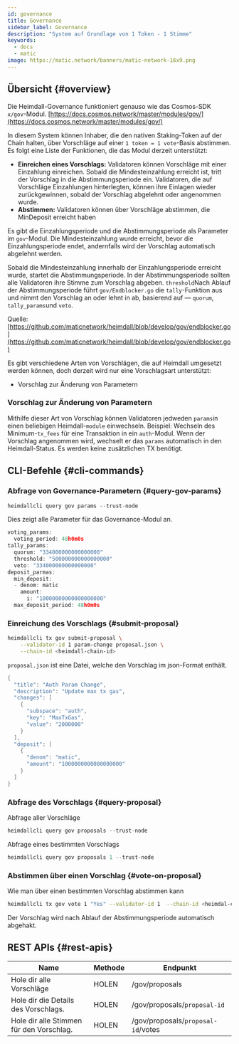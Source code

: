 ```yaml
---
id: governance
title: Governance
sidebar_label: Governance
description: "System auf Grundlage von 1 Token - 1 Stimme"
keywords:
  - docs
  - matic
image: https://matic.network/banners/matic-network-16x9.png
---
```

## Übersicht {#overview}

Die Heimdall-Governance funktioniert genauso wie das Cosmos-SDK `x/gov`-Modul. [https://docs.cosmos.network/master/modules/gov/](https://docs.cosmos.network/master/modules/gov/)

In diesem System können Inhaber, die den nativen Staking-Token auf der Chain halten, über Vorschläge auf einer `1 token = 1 vote`-Basis abstimmen. Es folgt eine Liste der Funktionen, die das Modul derzeit unterstützt:

- **Einreichen eines Vorschlags:** Validatoren können Vorschläge mit einer Einzahlung einreichen. Sobald die Mindesteinzahlung erreicht ist, tritt der Vorschlag in die Abstimmungsperiode ein. Validatoren, die auf Vorschläge Einzahlungen hinterlegten, können ihre Einlagen wieder zurückgewinnen, sobald der Vorschlag abgelehnt oder angenommen wurde.
- **Abstimmen:** Validatoren können über Vorschläge abstimmen, die MinDeposit erreicht haben

Es gibt die Einzahlungsperiode und die Abstimmungsperiode als Parameter im `gov`-Modul. Die Mindesteinzahlung wurde erreicht, bevor die Einzahlungsperiode endet, andernfalls wird der Vorschlag automatisch abgelehnt werden.

Sobald die Mindesteinzahlung innerhalb der Einzahlungsperiode erreicht wurde, startet die Abstimmungsperiode. In der Abstimmungsperiode sollten alle Validatoren ihre Stimme zum Vorschlag abgeben. `threshold`Nach Ablauf der Abstimmungsperiode führt `gov/Endblocker.go`  die `tally`-Funktion aus und nimmt den Vorschlag an oder lehnt in ab, basierend auf  — `quorum`, `tally_params`und `veto`.

Quelle: [https://github.com/maticnetwork/heimdall/blob/develop/gov/endblocker.go](https://github.com/maticnetwork/heimdall/blob/develop/gov/endblocker.go)

Es gibt verschiedene Arten von Vorschlägen, die auf Heimdall umgesetzt werden können, doch derzeit wird nur eine Vorschlagsart unterstützt:

- Vorschlag zur Änderung von Parametern

### **Vorschlag zur Änderung von Parametern**

Mithilfe dieser Art von Vorschlag können Validatoren jedweden `params`in einen beliebigen Heimdall-`module` einwechseln. Beispiel: Wechseln des Minimum-`tx_fees` für eine Transaktion in ein `auth`-Modul. Wenn der Vorschlag angenommen wird, wechselt er das `params` automatisch in den Heimdall-Status. Es werden keine zusätzlichen TX benötigt.

## CLI-Befehle {#cli-commands}

### Abfrage von Governance-Parametern {#query-gov-params}

```go
heimdallcli query gov params --trust-node
```

Dies zeigt alle Parameter für das Governance-Modul an.

```go
voting_params:
  voting_period: 48h0m0s
tally_params:
  quorum: "334000000000000000"
  threshold: "500000000000000000"
  veto: "334000000000000000"
deposit_parmas:
  min_deposit:
  - denom: matic
    amount:
      i: "10000000000000000000"
  max_deposit_period: 48h0m0s
```

### Einreichung des Vorschlags {#submit-proposal}

```bash
heimdallcli tx gov submit-proposal \
	--validator-id 1 param-change proposal.json \
	--chain-id <heimdall-chain-id>
```

`proposal.json` ist eine Datei, welche den Vorschlag im json-Format enthält.

```go
{
  "title": "Auth Param Change",
  "description": "Update max tx gas",
  "changes": [
    {
      "subspace": "auth",
      "key": "MaxTxGas",
      "value": "2000000"
    }
  ],
  "deposit": [
    {
      "denom": "matic",
      "amount": "1000000000000000000"
    }
  ]
}
```

### Abfrage des Vorschlags {#query-proposal}

Abfrage aller Vorschläge

```go
heimdallcli query gov proposals --trust-node
```

Abfrage eines bestimmten Vorschlags

```go
heimdallcli query gov proposals 1 --trust-node
```

### Abstimmen über einen Vorschlag {#vote-on-proposal}

Wie man über einen bestimmten Vorschlag abstimmen kann

```bash
heimdallcli tx gov vote 1 "Yes" --validator-id 1  --chain-id <heimdal-chain-id>
```

Der Vorschlag wird nach Ablauf der Abstimmungsperiode automatisch abgehakt.

## REST APIs {#rest-apis}

| Name | Methode | Endpunkt |
|----------------------|------|------------------|
| Hole dir alle Vorschläge | HOLEN | /gov/proposals |
| Hole dir die Details des Vorschlags. | HOLEN | /gov/proposals/`proposal-id` |
| Hole dir alle Stimmen für den Vorschlag. | HOLEN | /gov/proposals/`proposal-id`/votes |
